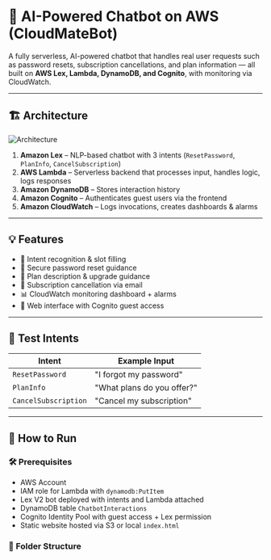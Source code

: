 # 🤖 AI-Powered Chatbot on AWS (CloudMateBot)

A fully serverless, AI-powered chatbot that handles real user requests such as password resets, subscription cancellations, and plan information — all built on **AWS Lex, Lambda, DynamoDB, and Cognito**, with monitoring via CloudWatch.

---

## 🏗️ Architecture

![Architecture](architecture_diagram.png)

1. **Amazon Lex** – NLP-based chatbot with 3 intents (`ResetPassword`, `PlanInfo`, `CancelSubscription`)
2. **AWS Lambda** – Serverless backend that processes input, handles logic, logs responses
3. **Amazon DynamoDB** – Stores interaction history
4. **Amazon Cognito** – Authenticates guest users via the frontend
5. **Amazon CloudWatch** – Logs invocations, creates dashboards & alarms

---

## 💡 Features

- 🎯 Intent recognition & slot filling
- 🔐 Secure password reset guidance
- 💬 Plan description & upgrade guidance
- 📩 Subscription cancellation via email
- 📊 CloudWatch monitoring dashboard + alarms
- 🔗 Web interface with Cognito guest access

---

## 🧪 Test Intents

| Intent             | Example Input                  |
|--------------------|--------------------------------|
| `ResetPassword`    | "I forgot my password"         |
| `PlanInfo`         | "What plans do you offer?"     |
| `CancelSubscription` | "Cancel my subscription"     |

---

## 🚀 How to Run

### 🛠️ Prerequisites

- AWS Account
- IAM role for Lambda with `dynamodb:PutItem`
- Lex V2 bot deployed with intents and Lambda attached
- DynamoDB table `ChatbotInteractions`
- Cognito Identity Pool with guest access + Lex permission
- Static website hosted via S3 or local `index.html`

### 📂 Folder Structure

